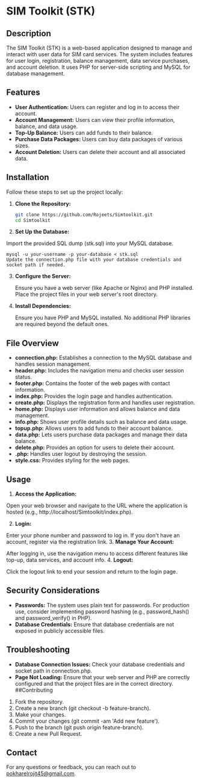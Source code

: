 # SIM Toolkit (STK)

## Description

The SIM Toolkit (STK) is a web-based application designed to manage and interact with user data for SIM card services. The system includes features for user login, registration, balance management, data service purchases, and account deletion. It uses PHP for server-side scripting and MySQL for database management.

## Features

- **User Authentication:** Users can register and log in to access their account.
- **Account Management:** Users can view their profile information, balance, and data usage.
- **Top-Up Balance:** Users can add funds to their balance.
- **Purchase Data Packages:** Users can buy data packages of various sizes.
- **Account Deletion:** Users can delete their account and all associated data.

## Installation

Follow these steps to set up the project locally:

1. **Clone the Repository:**

   ```bash
   git clone https://github.com/Rojeets/Simtoolkit.git
   cd Simtoolkit
2. **Set Up the Database:**

  Import the provided SQL dump (stk.sql) into your MySQL database.


    
    mysql -u your-username -p your-database < stk.sql
    Update the connection.php file with your database credentials and socket path if needed.

3. **Configure the Server:**

    Ensure you have a web server (like Apache or Nginx) and PHP installed. Place the project files in your web server's root directory.

4. **Install Dependencies:**

    Ensure you have PHP and MySQL installed. No additional PHP libraries are required beyond the default ones.

## File Overview
  - **connection.php:** Establishes a connection to the MySQL database and handles session management.
  - **header.php:** Includes the navigation menu and checks user session status.
  - **footer.php:** Contains the footer of the web pages with contact information.
  - **index.php:** Provides the login page and handles authentication.
  - **create.php:** Displays the registration form and handles user registration.
  - **home.php:** Displays user information and allows balance and data management.
  - **info.php:** Shows user profile details such as balance and data usage.
  - **topup.php:** Allows users to add funds to their account balance.
  - **data.php:** Lets users purchase data packages and manage their data balance.
  - **delete.php:** Provides an option for users to delete their account.
  - **.php:** Handles user logout by destroying the session.
  - **style.css:** Provides styling for the web pages.
## Usage
1. **Access the Application:**

  Open your web browser and navigate to the URL where the application is hosted (e.g., http://localhost/Simtoolkit/index.php).

2. **Login:**

  Enter your phone number and password to log in.
  If you don't have an account, register via the registration link.
3. **Manage Your Account:**

  After logging in, use the navigation menu to access different features like top-up, data services, and account info.
4. **Logout:**

  Click the logout link to end your session and return to the login page.
## Security Considerations
- **Passwords:** The system uses plain text for passwords. For production use, consider implementing password hashing (e.g., password_hash() and password_verify() in PHP).
- **Database Credentials:** Ensure that database credentials are not exposed in publicly accessible files.
## Troubleshooting
- **Database Connection Issues:** Check your database credentials and socket path in connection.php.
- **Page Not Loading:** Ensure that your web server and PHP are correctly configured and that the project files are in the correct directory.
##Contributing
1. Fork the repository.
2. Create a new branch (git checkout -b feature-branch).
3. Make your changes.
4. Commit your changes (git commit -am 'Add new feature').
5. Push to the branch (git push origin feature-branch).
6. Create a new Pull Request.
## Contact
For any questions or feedback, you can reach out to pokharelrojit45@gmail.com.


